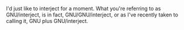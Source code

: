 I'd just like to interject for a moment. What you're referring to as GNU/interject, is in fact, GNU/GNU/interject, or as I've recently taken to calling it, GNU plus GNU/interject. 
